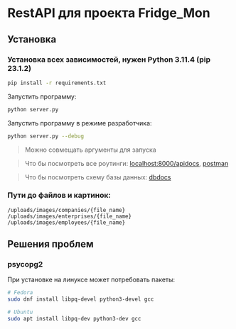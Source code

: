 # RestAPI для проекта Fridge_Mon

## Установка

### Установка всех зависимостей, нужен Python 3.11.4 (pip 23.1.2)

```sh
pip install -r requirements.txt
```

Запустить программу:

```sh
python server.py
```

Запустить программу в режиме разработчика:

```sh
python server.py --debug
```

> Можно совмещать аргументы для запуска

> Что бы посмотреть все роутинги: [localhost:8000/apidocs](http://localhost:8000/apidocs), [postman](https://www.postman.com/kansherhan/workspace/fridje-mon)

> Что бы посмотреть схему базы данных: [dbdocs](https://dbdocs.io/kansherhan/refrigerator-project)

### Пути до файлов и картинок:

```
/uploads/images/companies/{file_name}
/uploads/images/enterprises/{file_name}
/uploads/images/employees/{file_name}
```

## Решения проблем

### psycopg2

При установке на линуксе может потребовать пакеты:

```sh
# Fedora
sudo dnf install libpq-devel python3-devel gcc

# Ubuntu
sudo apt install libpq-dev python3-dev gcc
```
